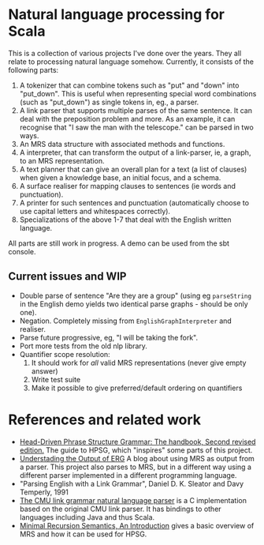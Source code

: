 # Natural language processing for Scala

This is a collection of various projects I've done over the years. They all relate to
processing natural language somehow. Currently, it consists of the following parts:

1. A tokenizer that can combine tokens such as "put" and "down" into "put\_down". This
   is useful when representing special word combinations (such as "put\_down") as single
   tokens in, eg., a parser.
2. A link parser that supports multiple parses of the same sentence. It can deal with 
   the preposition problem and more. As an example, it can recognise that "I saw the man
   with the telescope." can be parsed in two ways.
3. An MRS data structure with associated methods and functions.
4. A interpreter, that can transform the output of a link-parser, ie, a graph, to an MRS
   representation.
5. A text planner that can give an overall plan for a text (a list of clauses) when given
   a knowledge base, an initial focus, and a schema.
6. A surface realiser for mapping clauses to sentences (ie words and punctuation).
7. A printer for such sentences and punctuation (automatically choose to use capital
   letters and whitespaces correctly).
8. Specializations of the above 1-7 that deal with the English written language.

All parts are still work in progress. A demo can be used from the sbt console.

## Current issues and WIP

- Double parse of sentence "Are they are a group" (using eg `parseString` in the English demo
  yields two identical parse graphs - should be only one).
- Negation. Completely missing from `EnglishGraphInterpreter` and realiser.
- Parse future progressive, eg, "I will be taking the fork".
- Port more tests from the old nlp library.
- Quantifier scope resolution:
  1. It should work for _all_ valid MRS representations (never give empty answer)
  2. Write test suite
  3. Make it possible to give preferred/default ordering on quantifiers

# References and related work

- [Head-Driven Phrase Structure Grammar: The handbook, Second revised edition.](https://langsci-press.org/catalog/book/478) The guide to HPSG, which "inspires" some parts of this project.
- [Understading the Output of ERG](https://blog.inductorsoftware.com/blog/DelphinMRSOutput) A blog about using
  MRS as output from a parser. This project also parses to MRS, but in a different way using a different
  parser implemented in a different programming language.
- "Parsing English with a Link Grammar", Daniel D. K. Sleator and Davy
  Temperly, 1991
- [The CMU link grammar natural language parser](https://github.com/opencog/link-grammar) is
  a C implementation based on the original CMU link parser. It has bindings
  to other languages including Java and thus Scala.
- [Minimal Recursion Semantics, An Introduction](https://www.cl.cam.ac.uk/~aac10/papers/mrs.pdf) 
  gives a basic overview of MRS and how it can be used for HPSG.

